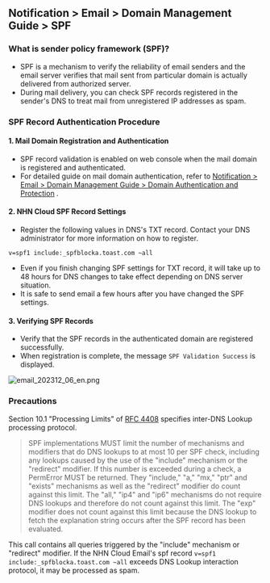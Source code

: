 ## Notification > Email > Domain Management Guide > SPF

### What is sender policy framework (SPF)?

- SPF is a mechanism to verify the reliability of email senders and the email server verifies that mail sent from particular domain is actually delivered from
  authorized server.
- During mail delivery, you can check SPF records registered in the sender's DNS to treat mail from unregistered IP addresses as spam.

### SPF Record Authentication Procedure

#### 1. Mail Domain Registration and Authentication

- SPF record validation is enabled on web console when the mail domain is registered and authenticated.
- For detailed guide on mail domain authentication, refer
  to [Notification > Email > Domain Management Guide > Domain Authentication and Protection](https://docs.nhncloud.com/en/Notification/Email/en/domain-verification/)
  .

#### 2. NHN Cloud SPF Record Settings

- Register the following values in DNS's TXT record. Contact your DNS administrator for more information on how to register.

``` 
v=spf1 include:_spfblocka.toast.com ~all 
```

- Even if you finish changing SPF settings for TXT record, it will take up to 48 hours for DNS changes to take effect depending on DNS server situation.
- It is safe to send email a few hours after you have changed the SPF settings.

#### 3. Verifying SPF Records

- Verify that the SPF records in the authenticated domain are registered successfully.
- When registration is complete, the message `SPF Validation Success` is displayed.

![email_202312_06_en.png](https://kr1-api-object-storage.nhncloudservice.com/v1/AUTH_2acdfabf4efe4efc8a04c00b348110c9/cdn_origin/prod_email/email_202312_06_en.png)

### Precautions

Section 10.1 "Processing Limits" of [RFC 4408](https://datatracker.ietf.org/doc/rfc4408/?include_text=1) specifies inter-DNS Lookup processing protocol.

> SPF implementations MUST limit the number of mechanisms and modifiers that do DNS lookups to at most 10 per SPF check, including any lookups caused by the use
> of the "include" mechanism or the "redirect" modifier. If this number is exceeded during a check, a PermError MUST be returned. They "include," "a," "mx," "ptr"
> and "exists" mechanisms as well as the "redirect" modifier do count against this limit. The "all," "ip4" and "ip6" mechanisms do not require DNS lookups and
> therefore do not count against this limit. The "exp" modifier does not count against this limit because the DNS lookup to fetch the explanation string occurs
> after the SPF record has been evaluated.

This call contains all queries triggered by the "include" mechanism or "redirect" modifier. If the NHN Cloud Email's spf
record `v=spf1 include:_spfblocka.toast.com ~all` exceeds DNS Lookup interaction protocol, it may be processed as spam.





